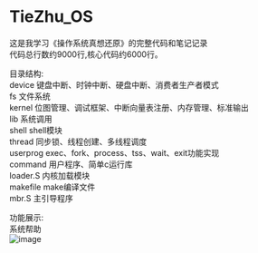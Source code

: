 # TieZhu_OS  
这是我学习《操作系统真想还原》的完整代码和笔记记录  
代码总行数约9000行,核心代码约6000行。  

目录结构:  
            device    键盘中断、时钟中断、硬盘中断、消费者生产者模式  
  fs        文件系统  
  kernel    位图管理、调试框架、中断向量表注册、内存管理、标准输出  
  lib       系统调用  
  shell     shell模块  
  thread    同步锁、线程创建、多线程调度  
  userprog  exec、fork、process、tss、wait、exit功能实现  
  command   用户程序、简单c运行库  
  loader.S  内核加载模块  
  makefile  make编译文件  
  mbr.S     主引导程序  

功能展示:  
  系统帮助  
  ![image](https://user-images.githubusercontent.com/58016964/197725439-fa348fd6-b4cb-4014-b4c9-4ec1f9c5de96.png)  
